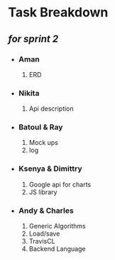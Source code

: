 <h1>Task Breakdown </h1><h2><i> for sprint 2</i></h2>

<ul>
  <li><h3>Aman</h3>
  <ol><li> ERD</li></ol></li>
  <li><h3>Nikita</h3>
  <ol><li>Api description</li></ol></li>
  <li><h3>Batoul & Ray</h3><ol><li>Mock ups</li>
    <li>log</li></ol>
    <li><h3>Ksenya & Dimittry</h3> <ol><li> Google api for charts</li>
    <li> JS library</li></ol>
    <li><h3>Andy & Charles</h3> <ol><li> Generic Algorithms</li>
    <li>Load/save</li>
    <li> TravisCL </li>
    <li> Backend Language</li></ol></li>
</ul>
